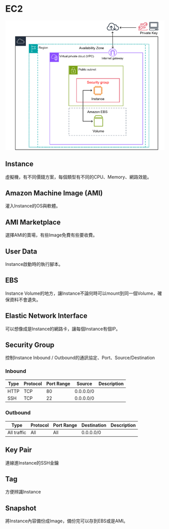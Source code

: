 # EC2
![image](image/ec2.png)

## Instance
虛擬機，有不同價錢方案，每個類型有不同的CPU、Memory、網路效能。

## Amazon Machine Image (AMI)
灌入Instance的OS與軟體。

## AMI Marketplace
選擇AMI的賣場，有些Image免費有些要收費。

## User Data
Instance啟動時的執行腳本。

## EBS
Instance Volume的地方，讓Instance不論何時可以mount到同一個Volume，確保資料不會遺失。

## Elastic Network Interface
可以想像成是Instance的網路卡，讓每個Instance有個IP。

## Security Group
控制Instance Inbound / Outbound的通訊協定、Port、Source/Destination

### Inbound

| Type | Protocol | Port Range | Source    | Description |
|------|----------|------------|-----------|-------------|
| HTTP | TCP      | 80         | 0.0.0.0/0 |             |
| SSH  | TCP      | 22         | 0.0.0.0/0 |             |

### Outbound

| Type        | Protocol | Port Range | Destination | Description |
|-------------|----------|------------|-------------|-------------|
| All traffic | All      | All        | 0.0.0.0/0   |             |

## Key Pair
連線進Instance的SSH金鑰

## Tag
方便辨識Instance

## Snapshot
將Instance內容備份成Image，備份完可以存到EBS或是AMI。


